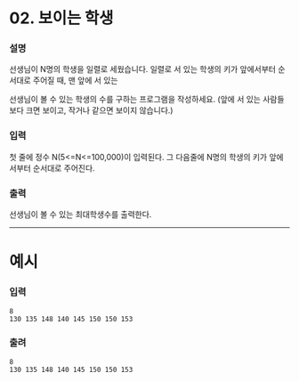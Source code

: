 # 02. 보이는 학생
### 설명

선생님이 N명의 학생을 일렬로 세웠습니다. 일렬로 서 있는 학생의 키가 앞에서부터 순서대로 주어질 때, 맨 앞에 서 있는

선생님이 볼 수 있는 학생의 수를 구하는 프로그램을 작성하세요. (앞에 서 있는 사람들보다 크면 보이고, 작거나 같으면 보이지 않습니다.)


### 입력

첫 줄에 정수 N(5<=N<=100,000)이 입력된다. 그 다음줄에 N명의 학생의 키가 앞에서부터 순서대로 주어진다.


### 출력

선생님이 볼 수 있는 최대학생수를 출력한다.

---
# 예시
### 입력
```
8
130 135 148 140 145 150 150 153
```

### 출려
```
8
130 135 148 140 145 150 150 153
```